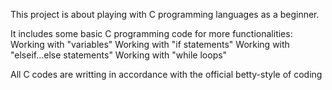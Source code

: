 This project is about playing with C programming languages as a beginner.

It includes some basic C programming code for more functionalities:
Working with "variables"
Working with "if statements"
Working with "elseif...else statements"
Working with "while loops"

All C codes are writting in accordance with the official betty-style of coding
